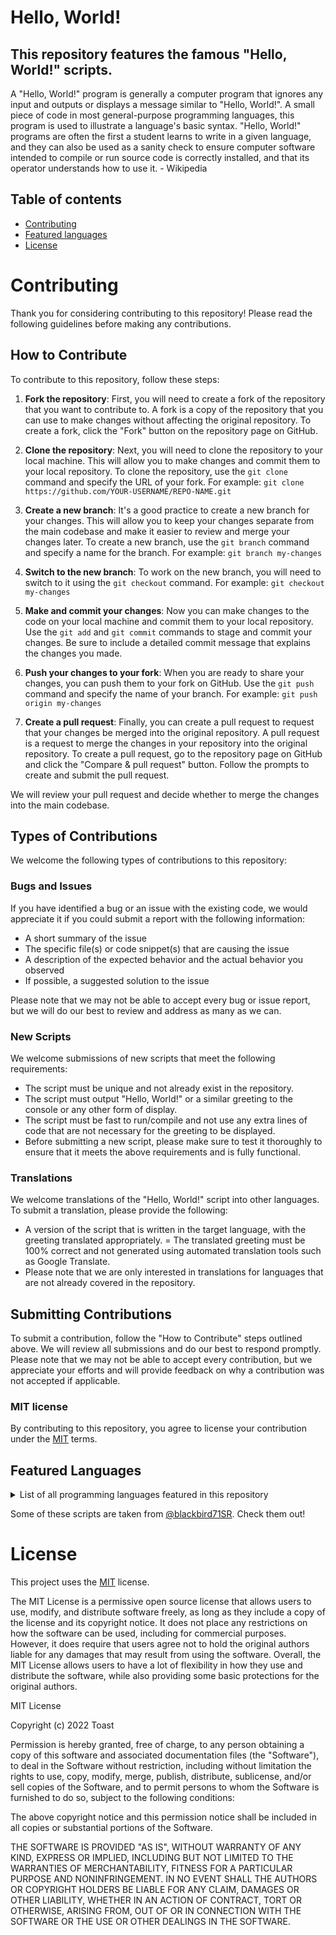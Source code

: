 # Hello, World!

## This repository features the famous "Hello, World!" scripts.

A "Hello, World!" program is generally a computer program that ignores any input and outputs or displays a message similar to "Hello, World!". A small piece of code in most general-purpose programming languages, this program is used to illustrate a language's basic syntax. "Hello, World!" programs are often the first a student learns to write in a given language, and they can also be used as a sanity check to ensure computer software intended to compile or run source code is correctly installed, and that its operator understands how to use it. - Wikipedia

## Table of contents

- [Contributing](#contributing)
- [Featured languages](#featured-languages)
- [License](#license)

# Contributing

Thank you for considering contributing to this repository! Please read the following guidelines before making any contributions.

## How to Contribute

To contribute to this repository, follow these steps:

1. **Fork the repository**: First, you will need to create a fork of the repository that you want to contribute to. A fork is a copy of the repository that you can use to make changes without affecting the original repository. To create a fork, click the "Fork" button on the repository page on GitHub.

2. **Clone the repository**: Next, you will need to clone the repository to your local machine. This will allow you to make changes and commit them to your local repository. To clone the repository, use the `git clone` command and specify the URL of your fork. For example: `git clone https://github.com/YOUR-USERNAME/REPO-NAME.git`

3. **Create a new branch**: It's a good practice to create a new branch for your changes. This will allow you to keep your changes separate from the main codebase and make it easier to review and merge your changes later. To create a new branch, use the `git branch` command and specify a name for the branch. For example: `git branch my-changes`

4. **Switch to the new branch**: To work on the new branch, you will need to switch to it using the `git checkout` command. For example: `git checkout my-changes`

5. **Make and commit your changes**: Now you can make changes to the code on your local machine and commit them to your local repository. Use the `git add` and `git commit` commands to stage and commit your changes. Be sure to include a detailed commit message that explains the changes you made.

6. **Push your changes to your fork**: When you are ready to share your changes, you can push them to your fork on GitHub. Use the `git push` command and specify the name of your branch. For example: `git push origin my-changes`

7. **Create a pull request**: Finally, you can create a pull request to request that your changes be merged into the original repository. A pull request is a request to merge the changes in your repository into the original repository. To create a pull request, go to the repository page on GitHub and click the "Compare & pull request" button. Follow the prompts to create and submit the pull request.

We will review your pull request and decide whether to merge the changes into the main codebase.

## Types of Contributions

We welcome the following types of contributions to this repository:

### Bugs and Issues

If you have identified a bug or an issue with the existing code, we would appreciate it if you could submit a report with the following information:

- A short summary of the issue
- The specific file(s) or code snippet(s) that are causing the issue
- A description of the expected behavior and the actual behavior you observed
- If possible, a suggested solution to the issue

Please note that we may not be able to accept every bug or issue report, but we will do our best to review and address as many as we can.

### New Scripts

We welcome submissions of new scripts that meet the following requirements:

- The script must be unique and not already exist in the repository.
- The script must output "Hello, World!" or a similar greeting to the console or any other form of display.
- The script must be fast to run/compile and not use any extra lines of code that are not necessary for the greeting to be displayed.
- Before submitting a new script, please make sure to test it thoroughly to ensure that it meets the above requirements and is fully functional.

### Translations

We welcome translations of the "Hello, World!" script into other languages. To submit a translation, please provide the following:

- A version of the script that is written in the target language, with the greeting translated appropriately.
  = The translated greeting must be 100% correct and not generated using automated translation tools such as Google Translate.
- Please note that we are only interested in translations for languages that are not already covered in the repository.

## Submitting Contributions

To submit a contribution, follow the "How to Contribute" steps outlined above. We will review all submissions and do our best to respond promptly. Please note that we may not be able to accept every contribution, but we appreciate your efforts and will provide feedback on why a contribution was not accepted if applicable.

### MIT license

By contributing to this repository, you agree to license your contribution under the [MIT](https://github.com/UndefinedToast/HelloWorld/blob/main/README.md#License) terms.

## Featured Languages

<details>
<summary>List of all programming languages featured in this repository</summary>
- A+<br>
- ABAP<br>
- ASM<br>
- ActionScript<br>
- Ada<br>
- au3<br>
- Arduino<br>
- Arnold C<br>
- BASIC<br>
- Bash<br>
- Batch<br>
- Brainfuck<br>
- C#<br>
- C++<br>
- C<br>
- COBOL<br>
- COOL<br>
- Ceylon<br>
- Clojure<br>
- Cobra<br>
- Coffee<br>
- Crystal<br>
- D<br>
- Dart<br>
- Delphi Pascal<br>
- Delphi<br>
- Dylan<br>
- eC<br>
- Eiffel<br>
- Elixr<br>
- Elm<br>
- Emacs Lisp<br>
- Erlang<br>
- F#<br>
- Fortran<br>
- Genie<br>
- Go<br>
- Groovy<br>
- HTML<br>
- Harbour<br>
- Haskell<br>
- INTERCAL
- Idris<br>
- Java<br>
- JavaScript<br>
- Julia<br>
- Kotlin<br>
- Lisp<br>
- LiveScript<br>
- Lua<br>
- Magik<br>
- Mercury<br>
- Nemerle<br>
- Nim<br>
- OCaml<br>
- Objective C<br>
- OpenCL<br>
- PHP / HackLang<br>
- Pascal<br>
- Perl<br>
- PostScript<br>
- Pro<br>
- Python<br>
- Q#<br>
- R<br>
- Ruby<br>
- Rust<br>
- Scala<br>
- Scheme<br>
- Shakespeare Programming Language<br>
- Solidity<br>
- Standard Meta Language<br>
- Structured Query Language<br>
- Swift<br>
- Tool Command Language<br>
- TypeScript<br>
- Unreal Script<br>
- Vala<br>
- Vim<br>
- Visual Basic<br>
- Web Assembly<br>
- Whitespace<br>
- Emoji code<br>
</details>

Some of these scripts are taken from [@blackbird71SR](blackbird71sr.github.io/Hello-World/). Check them out!

# License

This project uses the [MIT](https://github.com/UndefinedToast/HelloWorld/blob/main/LICENSE) license.

The MIT License is a permissive open source license that allows users to use, modify, and distribute software freely, as long as they include a copy of the license and its copyright notice. It does not place any restrictions on how the software can be used, including for commercial purposes. However, it does require that users agree not to hold the original authors liable for any damages that may result from using the software. Overall, the MIT License allows users to have a lot of flexibility in how they use and distribute the software, while also providing some basic protections for the original authors.

MIT License

Copyright (c) 2022 Toast

Permission is hereby granted, free of charge, to any person obtaining a copy
of this software and associated documentation files (the "Software"), to deal
in the Software without restriction, including without limitation the rights
to use, copy, modify, merge, publish, distribute, sublicense, and/or sell
copies of the Software, and to permit persons to whom the Software is
furnished to do so, subject to the following conditions:

The above copyright notice and this permission notice shall be included in all
copies or substantial portions of the Software.

THE SOFTWARE IS PROVIDED "AS IS", WITHOUT WARRANTY OF ANY KIND, EXPRESS OR
IMPLIED, INCLUDING BUT NOT LIMITED TO THE WARRANTIES OF MERCHANTABILITY,
FITNESS FOR A PARTICULAR PURPOSE AND NONINFRINGEMENT. IN NO EVENT SHALL THE
AUTHORS OR COPYRIGHT HOLDERS BE LIABLE FOR ANY CLAIM, DAMAGES OR OTHER
LIABILITY, WHETHER IN AN ACTION OF CONTRACT, TORT OR OTHERWISE, ARISING FROM,
OUT OF OR IN CONNECTION WITH THE SOFTWARE OR THE USE OR OTHER DEALINGS IN THE
SOFTWARE.
